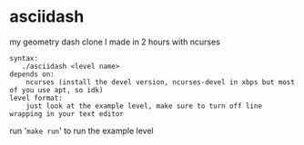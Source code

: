 # asciidash
my geometry dash clone I made in 2 hours with ncurses
```
syntax:
   ./asciidash <level name>
depends on:
    ncurses (install the devel version, ncurses-devel in xbps but most of you use apt, so idk)
level format:
    just look at the example level, make sure to turn off line wrapping in your text editor
```
run '`make run`' to run the example level
